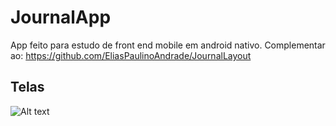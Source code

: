 # JournalApp
App feito para estudo de front end mobile em android nativo. Complementar ao: https://github.com/EliasPaulinoAndrade/JournalLayout

## Telas

![Alt text](https://i.imgur.com/ynPw6V7.jpg)
